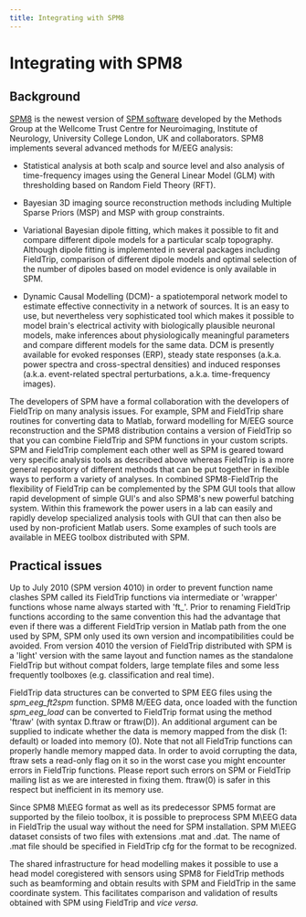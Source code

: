 ```yaml
---
title: Integrating with SPM8
---
```


# Integrating with SPM8

## Background

[SPM8](http://www.fil.ion.ucl.ac.uk/spm/software/spm8b/) is the newest version of [SPM software](http://www.fil.ion.ucl.ac.uk/spm/) developed by the Methods Group at the Wellcome Trust Centre for Neuroimaging, Institute of Neurology, University College London, UK and collaborators. SPM8 implements several advanced methods for M/EEG analysis:

*  Statistical analysis at both scalp and source level and also analysis of time-frequency images using the General Linear Model (GLM) with thresholding based on Random Field Theory (RFT).

*  Bayesian 3D imaging source reconstruction methods including Multiple Sparse Priors (MSP) and MSP with group constraints.

*  Variational Bayesian dipole fitting, which makes it possible to fit and compare different dipole models for a particular scalp topography. Although dipole fitting is implemented in several packages including FieldTrip, comparison of different dipole models and optimal selection of the number of dipoles based on model evidence is only available in SPM.

*  Dynamic Causal Modelling (DCM)- a spatiotemporal network model to estimate effective connectivity in a network of sources. It is an easy to use, but nevertheless very sophisticated tool which makes it possible to model brain's electrical activity with biologically plausible neuronal models, make inferences about physiologically meaningful parameters and compare different models for the same data. DCM is presently available for evoked responses (ERP), steady state responses (a.k.a. power spectra and cross-spectral densities) and induced responses (a.k.a. event-related spectral perturbations, a.k.a. time-frequency images).

The developers of SPM have a formal collaboration with the developers of FieldTrip on many analysis issues. For example, SPM and FieldTrip share routines for converting data to Matlab, forward modelling for M/EEG source reconstruction and the SPM8 distribution contains a version of FieldTrip so that you can combine FieldTrip and SPM  functions in your custom scripts. SPM and FieldTrip complement each other well as SPM is geared toward very specific analysis tools as described above whereas FieldTrip is a more general repository of different methods that can be put together in flexible ways to perform a variety of analyses. In combined SPM8-FieldTrip the flexibility of FieldTrip can be complemented by the SPM GUI tools that allow rapid development of simple GUI's and also SPM8's new powerful batching system. Within this framework the power users in a lab can easily and rapidly develop specialized analysis tools with GUI that can then  also be used by non-proficient Matlab users. Some examples of such tools are available in MEEG toolbox distributed with SPM.

## Practical issues

Up to July 2010 (SPM version 4010) in order to prevent function name clashes SPM called its FieldTrip functions via intermediate or 'wrapper' functions whose name always started with 'ft_'. Prior to renaming FieldTrip functions according to the same convention this had the advantage that even if there was a different FieldTrip version in Matlab path from the one used by SPM, SPM only used its own version and incompatibilities could be avoided. From version 4010 the version of FieldTrip distributed with SPM is a 'light' version with the same layout and function names as the standalone FieldTrip but without compat folders, large template files and some less frequently toolboxes (e.g. classification and real time).

FieldTrip data structures can be converted to SPM EEG files using the *spm_eeg_ft2spm* function.  SPM8 M/EEG data, once loaded with the function *spm_eeg_load* can be converted to FieldTrip format using the method 'ftraw' (with syntax D.ftraw or ftraw(D)). An additional argument can be supplied to indicate whether the data is memory mapped from the disk (1: default) or loaded into memory (0). Note that not all FieldTrip functions can properly handle memory mapped data. In order to avoid corrupting the data, ftraw sets a read-only flag on it so in the worst case you might encounter errors in FieldTrip functions. Please report such errors on SPM or FieldTrip mailing list as we are interested in fixing them. ftraw(0) is
safer in this respect but inefficient in its memory use.

Since SPM8 M\EEG format as well as its predecessor SPM5 format are supported by the fileio toolbox, it is possible to preprocess SPM M\EEG data in FieldTrip the usual way without the need for SPM installation. SPM M\EEG dataset consists of two files with extensions .mat and .dat. The name of .mat file should be specified in FieldTrip cfg for the format to be recognized.

The shared infrastructure for head modelling makes it possible to use a head model coregistered with sensors using SPM8 for FieldTrip methods such as beamforming and obtain results with SPM and FieldTrip in the same coordinate system. This facilitates comparison and validation of results obtained with SPM using FieldTrip and *vice versa*.
